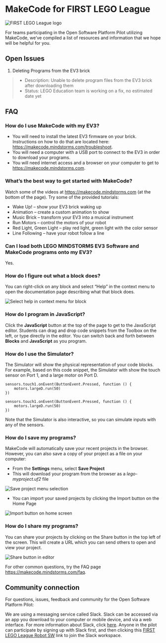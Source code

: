 # MakeCode for FIRST LEGO League

![FIRST LEGO League logo](/static/fll/fll-logo.png)

For teams participating in the Open Software Platform Pilot utilizing MakeCode, we’ve compiled a list of resources and information that we hope will be helpful for you.

## Open Issues

1. Deleting Programs from the EV3 brick

>* Description: Unable to delete program files from the EV3 brick after downloading them
>* Status: LEGO Education team is working on a fix, no estimated date yet

## FAQ

### How do I use MakeCode with my EV3?

* You will need to install the latest EV3 firmware on your brick. Instructions on how to do that are located here: https://makecode.mindstorms.com/troubleshoot.
* You will need a computer with a USB port to connect to the EV3 in order to download your programs.
* You will need internet access and a browser on your computer to get to https://makecode.mindstorms.com.

### What’s the best way to get started with MakeCode?

Watch some of the videos at https://makecode.mindstorms.com (at the bottom of the page).
Try some of the provided tutorials:

* Wake Up! – show your EV3 brick waking up
* Animation – create a custom animation to show
* Music Brick – transform your EV3 into a musical instrument
* Run Motors – control the motors of your robot
* Red Light, Green Light – play red light, green light with the color sensor
* Line Following – have your robot follow a line

### Can I load both LEGO MINDSTORMS EV3 Software and MakeCode programs onto my EV3?

Yes.

### How do I figure out what a block does?

You can right-click on any block and select “Help” in the context menu to open the documentation page describing what that block does.

![Select help in context menu for block](/static/fll/context-help.jpg)

### How do I program in JavaScript?

Click the **JavaScript** button at the top of the page to get to the JavaScript editor.  Students can drag and drop code snippets from the Toolbox on the left, or type directly in the editor. You can switch back and forth between **Blocks** and **JavaScript** as you program.

### How do I use the Simulator?

The Simulator will show the physical representation of your code blocks. For example, based on this code snippet, the Simulator with show the touch sensor on Port 1, and a large motor on Port D.

```blocks
sensors.touch1.onEvent(ButtonEvent.Pressed, function () {
    motors.largeD.run(50)
})
```
 
```sim
sensors.touch1.onEvent(ButtonEvent.Pressed, function () {
    motors.largeD.run(50)
})
```

Note that the Simulator is also interactive, so you can simulate inputs with any of the sensors.

### How do I save my programs?

MakeCode will automatically save your recent projects in the browser. However, you can also save a copy of your project as a file on your computer:

* From the **Settings** menu, select **Save Project**
* This will download your program from the browser as a _lego-myproject.uf2_ file

![Save project menu selection](/static/fll/save-project.jpg)

* You can import your saved projects by clicking the Import button on the Home Page
 
![Import button on home screen](/static/fll/import-button.jpg)

### How do I share my programs?

You can share your projects by clicking on the Share button in the top left of the screen.  This will create a URL which you can send others to open and view your project.
 
![Share button in editor](/static/fll/share-program.jpg)

For other common questions, try the FAQ page https://makecode.mindstorms.com/faq. 

## Community connection

For questions, issues, feedback and community for the Open Software Platform Pilot:

We are using a messaging service called Slack. Slack can be accessed via an app you download to your computer or mobile device, and via a web interface. For more information about Slack, click [here](https://slack.com/). Anyone in the pilot can participate by signing up with Slack first, and then clicking this [FIRST LEGO League Robot SW](https://join.slack.com/t/fllrobotsw/shared_invite/enQtNDU1MjQ5MDU0ODQ5LTY0ZTgzMDk1MThjYjg4NmM5ZTlmMWJhMzg4OWI2ZGQ3ZjBlNjIyY2Q2MDM5NTAyYzIyZTU1NmM0MTdlOTBkMDk) link to join the Slack workspace.
